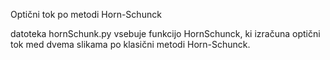 Optični tok po metodi Horn-Schunck

datoteka hornSchunk.py vsebuje funkcijo HornSchunck, ki izračuna optični tok med dvema slikama po klasični metodi Horn-Schunck. 
